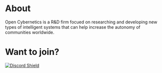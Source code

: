 # About
Open Cybernetics is a R&D firm focued on researching and developing new types of intelligent systems that can help increase the autonomy of communities worldwide.

# Want to join?
[![Discord Shield](https://discordapp.com/api/guilds/927562258849071215/widget.png?style=shield)](https://discord.gg/RuqkrkFT9W)
